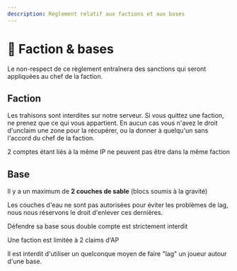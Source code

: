 ```yaml
---
description: Règlement relatif aux factions et aux bases
---
```


# 🏰 Faction & bases

Le non-respect de ce règlement entraînera des sanctions qui seront appliquées au chef de la faction.

## Faction

Les trahisons sont interdites sur notre serveur. Si vous quittez une faction, ne prenez que ce qui vous appartient. En aucun cas vous n'avez le droit d'unclaim une zone pour la récupérer, ou la donner à quelqu'un sans l'accord du chef de la faction.

2 comptes étant liés à la même IP ne peuvent pas être dans la même faction

## Base

Il y a un maximum de **2 couches de sable** (blocs soumis à la gravité)

Les couches d'eau ne sont pas autorisées pour éviter les problèmes de lag, nous nous réservons le droit d'enlever ces dernières.

Défendre sa base sous double compte est strictement interdit

Une faction est limitée à 2 claims d'AP

Il est interdit d'utiliser un quelconque moyen de faire "lag" un joueur autour d'une base.
